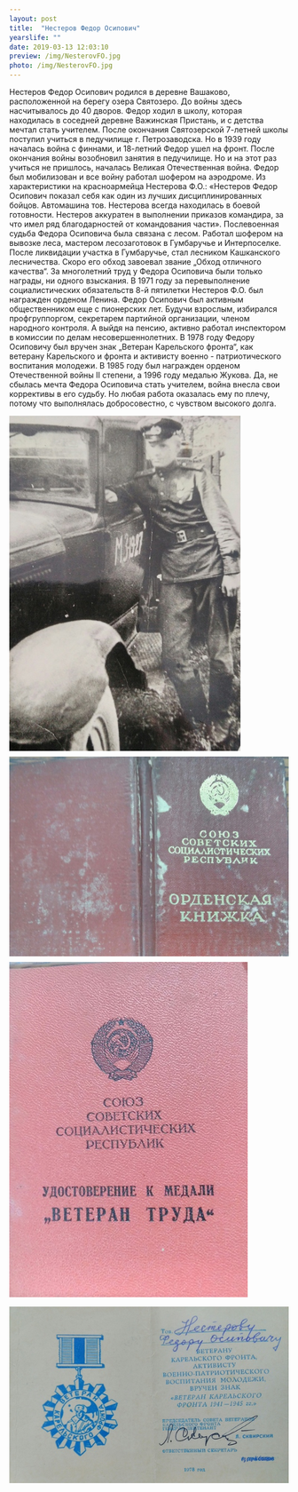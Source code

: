 ```yaml
---
layout: post
title:  "Нестеров Федор Осипович"
yearslife: ""
date: 2019-03-13 12:03:10
preview: /img/NesterovFO.jpg
photo: /img/NesterovFO.jpg
---
```


Нестеров Федор Осипович родился в деревне Вашаково, расположенной на берегу озера Святозеро. До войны здесь насчитывалось до 40 дворов. Федор ходил в школу, которая находилась в соседней деревне Важинская Пристань, и с детства мечтал стать учителем. После окончания Святозерской 7-летней школы поступил учиться в педучилище г. Петрозаводска. Но в 1939 году началась война с финнами, и 18-летний Федор ушел на фронт. После окончания войны возобновил занятия в педучилище. Но и на этот раз учиться не пришлось, началась Великая Отечественная война. Федор был мобилизован и все войну работал шофером на аэродроме. Из характеристики на красноармейца Нестерова Ф.О.: «Нестеров Федор Осипович показал себя как один из лучших дисциплинированных бойцов. Автомашина тов. Нестерова всегда находилась в боевой готовности. Нестеров аккуратен в выполнении приказов командира, за что имел ряд благодарностей от командования части». Послевоенная судьба Федора Осиповича была связана с лесом. Работал шофером на вывозке леса, мастером лесозаготовок в Гумбаручье и Интерпоселке. После ликвидации участка в Гумбаручье, стал лесником Кашканского лесничества. Скоро его обход завоевал звание „Обход отличного качества“. За многолетний труд у Федора Осиповича были только награды, ни одного взыскания. В 1971 году за перевыполнение социалистических обязательств 8-й пятилетки Нестеров Ф.О. был награжден орденом Ленина. Федор Осипович был активным общественником еще с пионерских лет. Будучи взрослым, избирался профгруппоргом, секретарем партийной организации, членом народного контроля. А выйдя на пенсию, активно работал инспектором в комиссии по делам несовершеннолетних. В 1978 году Федору Осиповичу был вручен знак „Ветеран Карельского фронта“, как ветерану Карельского и фронта и активисту военно - патриотического воспитания молодежи. В 1985 году был награжден орденом Отечественной войны II степени, а 1996 году медалью Жукова.
Да, не сбылась мечта Федора Осиповича стать учителем, война внесла свои коррективы в его судьбу. Но любая работа оказалась ему по плечу, потому что выполнялась добросовестно, с чувством высокого долга.

[<img src="/img/NesterovFO2.jpg#thumbnail" alt="Нестеров Федор Осипович" title="Нестеров Федор Осипович" style="float: left; margin-right: 10px; margin-bottom: 10px;">](/img/NesterovFO2.jpg#thumbnail)

[<img src="/img/ordenskayaknizhka.jpg#thumbnail" alt="Орденская книжка" title="Орденская книжка" style="float: left; margin-right: 10px; margin-bottom: 10px;">](/img/ordenskayaknizhka.jpg#thumbnail)

[<img src="/img/ydostoverenie.jpg#thumbnail" alt="Удостоверение к медали 	&laquo;Ветеран труда&raquo;" title="Удостоверение к медали 	&laquo;Ветеран труда&raquo;"  style="clear: both;">](/img/ydostoverenie.jpg#thumbnail)

[<img src="/img/VeteranKF.jpg#thumbnail" alt="Ветеран Карельского фронта" title="Ветеран Карельского фронта"  style="clear: both;">](/img/VeteranKF.jpg#thumbnail)
